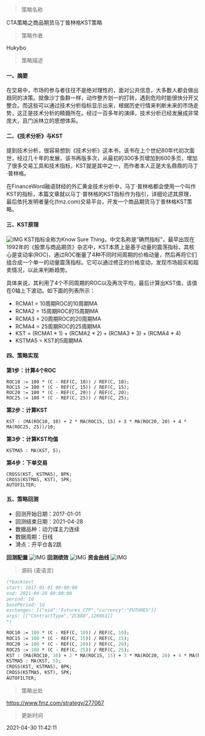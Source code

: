 
> 策略名称

CTA策略之商品期货马丁普林格KST策略

> 策略作者

Hukybo

> 策略描述

#### 一、摘要
在交易中，市场的参与者往往不是绝对理性的，面对公共信息，大多数人都会做出趋同的决策。就像沙丁鱼群一样，动作整齐划一的打转，遇到危险时能很快分开又整合。而这些可以通过技术分析指标显示出来，根据历史行情来判断未来的市场走势，这正是技术分析的精髓所在。经过一百多年的演绎，技术分析已经发展成非常庞大，且门派林立的思想体系。

#### 二、《技术分析》与KST
提到技术分析，很容易想到《技术分析》这本书，该书在上个世纪80年代初次面世，经过几十年的发展，该书再版多次，从最初的300多页增加到600多页，增加了很多交易工具和技术指标，KST就是其中之一，而作者本人正是大名鼎鼎的马丁·普林格。

在FinanceWord融语财经的外汇黄金技术分析中，马丁·普林格都会使用一个叫作KST的指标，本篇文章就以马丁·普林格的KST指标作为指引，详细论述其原理，最后依托发明者量化(fmz.com)交易平台，开发一个商品期货马丁普林格KST策略。

#### 三、KST原理
 ![IMG](https://www.fmz.com/upload/asset/3a0af00c040e09f9736c.png) 
KST指标全称为Know Sure Thing，中文名称是“确然指标”，最早出现在1992年的《股票与商品期货》杂志中，KST本质上是基于动量的震荡指标，其核心是变动率(ROC)，通过ROC衡量了4种不同时间周期的价格动量，然后再将它们组合成一个单一的动量震荡指标。它可以通过修正的价格变动，发现市场超买和超卖情况，以此来判断趋势。

具体来说，其利用了4个不同周期的ROC以及再次平均，最后计算出KST值，该值在0轴上下波动。如下面的列表所示：
- RCMA1 = 10周期ROC的10周期MA
- RCMA2 = 15周期ROC的15周期MA
- RCMA3 = 20周期ROC的20周期MA
- RCMA4 = 25周期ROC的25周期MA
- KST = (RCMA1 * 1) + (RCMA2 * 2) + (RCMA3 * 3) + (RCMA4 * 4)
- KSTMA5 = KST的5周期MA



#### 四、策略实现
**第1步：计算4个ROC**
```
ROC10 := 100 * (C - REF(C, 10)) / REF(C, 10);
ROC15 := 100 * (C - REF(C, 15)) / REF(C, 15);
ROC20 := 100 * (C - REF(C, 20)) / REF(C, 20);
ROC25 := 100 * (C - REF(C, 25)) / REF(C, 25);
```

**第2步：计算KST**
```
KST : (MA(ROC10, 10) + 2 * MA(ROC15, 15) + 3 * MA(ROC20, 20) + 4 * MA(ROC25, 25))/10;
```

**第3步：计算KST均值**
```
KSTMA5 : MA(KST, 5);
```

**第4步：下单交易**
```
CROSS(KST, KSTMA5), BPK;
CROSS(KSTMA5, KST), SPK;
AUTOFILTER;
```


#### 五、策略回测
- 回测开始日期：2017-01-01
- 回测结束日期：2021-04-28
- 数据品种：动力煤主力连续
- 数据周期：日线
- 滑点：开平仓各2跳

**回测配置**
 ![IMG](https://www.fmz.com/upload/asset/395b28315e9cd7262485.png) 
**回测绩效**
 ![IMG](https://www.fmz.com/upload/asset/390b11f7b26d1c00b14c.png) 
**资金曲线**
 ![IMG](https://www.fmz.com/upload/asset/39a93b3badfb3673c0c0.png) 




> 源码 (麦语言)

``` pascal
(*backtest
start: 2017-01-01 00:00:00
end: 2021-04-28 00:00:00
period: 1d
basePeriod: 1d
exchanges: [{"eid":"Futures_CTP","currency":"FUTURES"}]
args: [["ContractType","ZC888",126961]]
*)

ROC10 := 100 * (C - REF(C, 10)) / REF(C, 10);
ROC15 := 100 * (C - REF(C, 15)) / REF(C, 15);
ROC20 := 100 * (C - REF(C, 20)) / REF(C, 20);
ROC25 := 100 * (C - REF(C, 25)) / REF(C, 25);
KST : (MA(ROC10, 10) + 2 * MA(ROC15, 15) + 3 * MA(ROC20, 20) + 4 * MA(ROC25, 25))/10;
KSTMA5 : MA(KST, 5);
CROSS(KST, KSTMA5), BPK;
CROSS(KSTMA5, KST), SPK;
AUTOFILTER;
```

> 策略出处

https://www.fmz.com/strategy/277067

> 更新时间

2021-04-30 11:42:11
